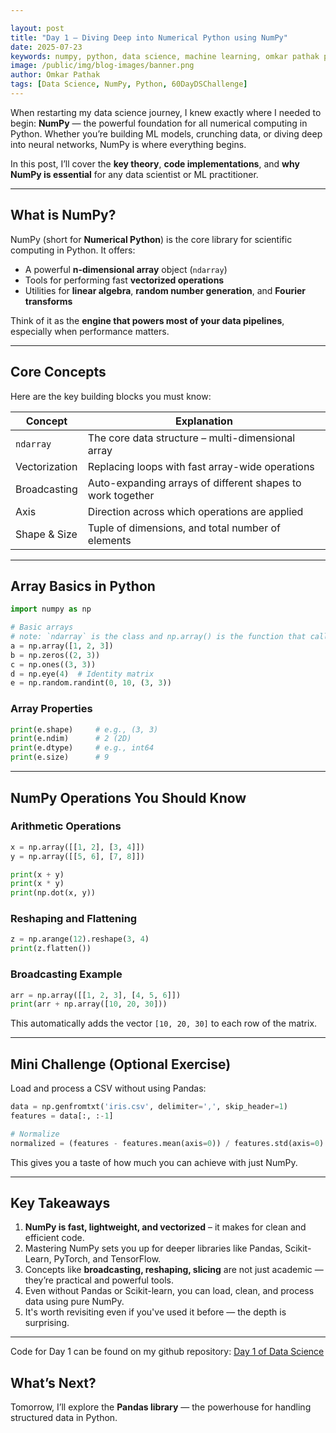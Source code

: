 ```yaml
---

layout: post
title: "Day 1 — Diving Deep into Numerical Python using NumPy"
date: 2025-07-23
keywords: numpy, python, data science, machine learning, omkar pathak python, omkar pathak data science
image: /public/img/blog-images/banner.png
author: Omkar Pathak
tags: [Data Science, NumPy, Python, 60DayDSChallenge]
---
```


When restarting my data science journey, I knew exactly where I needed to begin: **NumPy** — the powerful foundation for all numerical computing in Python. Whether you’re building ML models, crunching data, or diving deep into neural networks, NumPy is where everything begins.

In this post, I’ll cover the **key theory**, **code implementations**, and **why NumPy is essential** for any data scientist or ML practitioner.

---

## What is NumPy?

NumPy (short for **Numerical Python**) is the core library for scientific computing in Python. It offers:

* A powerful **n-dimensional array** object (`ndarray`)
* Tools for performing fast **vectorized operations**
* Utilities for **linear algebra**, **random number generation**, and **Fourier transforms**

Think of it as the **engine that powers most of your data pipelines**, especially when performance matters.

---

## Core Concepts

Here are the key building blocks you must know:

| Concept       | Explanation                                                |
| ------------- | ---------------------------------------------------------- |
| `ndarray`     | The core data structure – multi-dimensional array          |
| Vectorization | Replacing loops with fast array-wide operations            |
| Broadcasting  | Auto-expanding arrays of different shapes to work together |
| Axis          | Direction across which operations are applied              |
| Shape & Size  | Tuple of dimensions, and total number of elements          |

---

## Array Basics in Python

```python
import numpy as np

# Basic arrays
# note: `ndarray` is the class and np.array() is the function that calls ndarray object
a = np.array([1, 2, 3])
b = np.zeros((2, 3))
c = np.ones((3, 3))
d = np.eye(4)  # Identity matrix
e = np.random.randint(0, 10, (3, 3))
```

### Array Properties

```python
print(e.shape)     # e.g., (3, 3)
print(e.ndim)      # 2 (2D)
print(e.dtype)     # e.g., int64
print(e.size)      # 9
```

---

## NumPy Operations You Should Know

### Arithmetic Operations

```python
x = np.array([[1, 2], [3, 4]])
y = np.array([[5, 6], [7, 8]])

print(x + y)
print(x * y)
print(np.dot(x, y))
```

### Reshaping and Flattening

```python
z = np.arange(12).reshape(3, 4)
print(z.flatten())
```

### Broadcasting Example

```python
arr = np.array([[1, 2, 3], [4, 5, 6]])
print(arr + np.array([10, 20, 30]))
```

This automatically adds the vector `[10, 20, 30]` to each row of the matrix.

---

## Mini Challenge (Optional Exercise)

Load and process a CSV without using Pandas:

```python
data = np.genfromtxt('iris.csv', delimiter=',', skip_header=1)
features = data[:, :-1]

# Normalize
normalized = (features - features.mean(axis=0)) / features.std(axis=0)
```

This gives you a taste of how much you can achieve with just NumPy.

---

## Key Takeaways

1. **NumPy is fast, lightweight, and vectorized** – it makes for clean and efficient code.
2. Mastering NumPy sets you up for deeper libraries like Pandas, Scikit-Learn, PyTorch, and TensorFlow.
3. Concepts like **broadcasting, reshaping, slicing** are not just academic — they’re practical and powerful tools.
4. Even without Pandas or Scikit-learn, you can load, clean, and process data using pure NumPy.
5. It's worth revisiting even if you've used it before — the depth is surprising.

---

Code for Day 1 can be found on my github repository: [Day 1 of Data Science](https://github.com/OmkarPathak/data-science-notes/blob/main/Day%201%20-%20Numpy%20operations.ipynb)

## What’s Next?

Tomorrow, I’ll explore the **Pandas library** — the powerhouse for handling structured data in Python.
